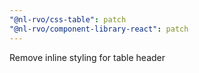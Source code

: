 ```yaml
---
"@nl-rvo/css-table": patch
"@nl-rvo/component-library-react": patch
---
```


Remove inline styling for table header
